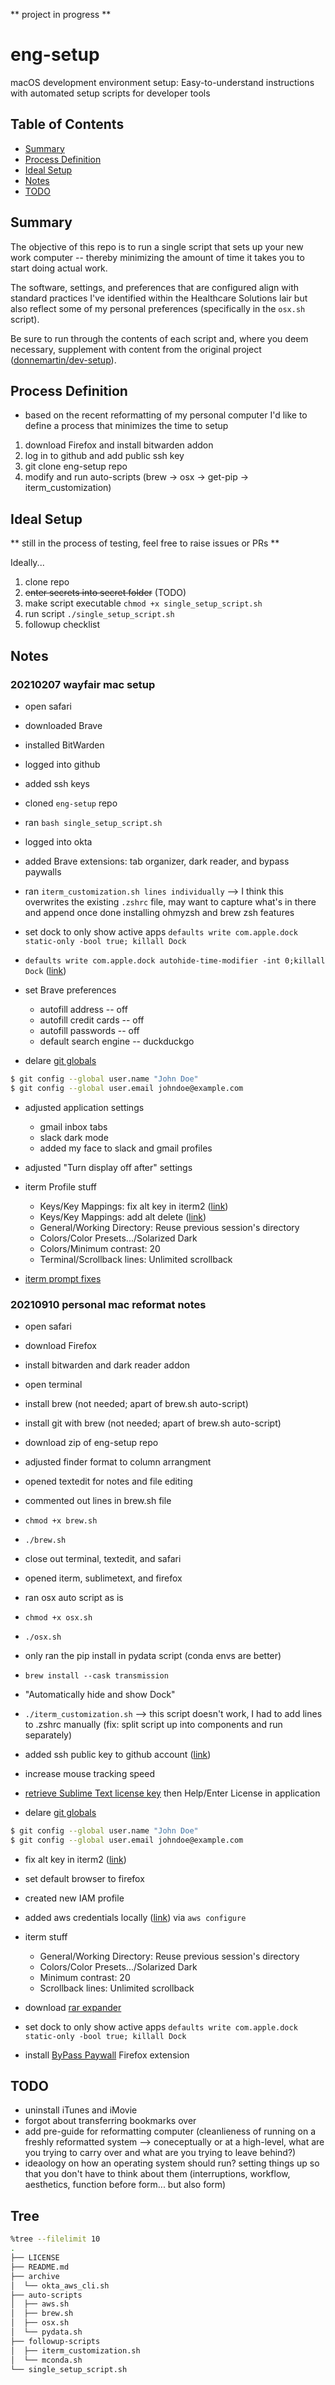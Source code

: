 ** project in progress **

# eng-setup
macOS development environment setup: Easy-to-understand instructions with automated setup scripts for developer tools

## Table of Contents

- [Summary](#summary)
- [Process Definition](#process-definition)
- [Ideal Setup](#setup)
- [Notes](#notes)
- [TODO](#todo)

## Summary

The objective of this repo is to run a single script that sets up your new work computer -- thereby minimizing the amount of time it takes you to start doing actual work. 

The software, settings, and preferences that are configured align with standard practices I've identified within the Healthcare Solutions lair but also reflect some of my personal preferences (specifically in the `osx.sh` script). 

Be sure to run through the contents of each script and, where you deem necessary, supplement with content from the original project ([donnemartin/dev-setup](https://github.com/donnemartin/dev-setup)).

## Process Definition
- based on the recent reformatting of my personal computer I'd like to define a process that minimizes the time to setup

1. download Firefox and install bitwarden addon
2. log in to github and add public ssh key
3. git clone eng-setup repo
4. modify and run auto-scripts (brew -> osx -> get-pip -> iterm_customization)

## Ideal Setup

** still in the process of testing, feel free to raise issues or PRs **

Ideally...

1. clone repo
2. ~~enter secrets into secret folder~~ (TODO)
3. make script executable `chmod +x single_setup_script.sh`
4. run script `./single_setup_script.sh`
5. followup checklist

## Notes
### 20210207 wayfair mac setup
- open safari
- downloaded Brave
- installed BitWarden
- logged into github
- added ssh keys
- cloned `eng-setup` repo
- ran `bash single_setup_script.sh`

- logged into okta
- added Brave extensions: tab organizer, dark reader, and bypass paywalls

- ran `iterm_customization.sh lines individually` --> I think this overwrites the existing `.zshrc` file, may want to capture what's in there and append once done installing ohmyzsh and brew zsh features

- set dock to only show active apps `defaults write com.apple.dock static-only -bool true; killall Dock`
- `defaults write com.apple.dock autohide-time-modifier -int 0;killall Dock` ([link](https://apple.stackexchange.com/questions/33600/how-can-i-make-auto-hide-show-for-the-dock-faster#34097))

- set Brave preferences
	- autofill address -- off
	- autofill credit cards -- off
	- autofill passwords -- off
	- default search engine -- duckduckgo

- delare [git globals](https://git-scm.com/book/en/v2/Getting-Started-First-Time-Git-Setup)
```bash
$ git config --global user.name "John Doe"
$ git config --global user.email johndoe@example.com
```

- adjusted application settings
	- gmail inbox tabs
	- slack dark mode
	- added my face to slack and gmail profiles

- adjusted "Turn display off after" settings

- iterm Profile stuff
	- Keys/Key Mappings: fix alt key in iterm2 ([link](https://www.clairecodes.com/blog/2018-10-15-making-the-alt-key-work-in-iterm2/))
	- Keys/Key Mappings: add alt delete ([link](https://stackoverflow.com/questions/42735929/how-to-delete-a-word-in-iterm-in-mac-os))
	- General/Working Directory: Reuse previous session's directory
	- Colors/Color Presets.../Solarized Dark
	- Colors/Minimum contrast: 20
	- Terminal/Scrollback lines: Unlimited scrollback

- [iterm prompt fixes](https://www.makeuseof.com/customize-zsh-prompt-macos-terminal/)

### 20210910 personal mac reformat notes
- open safari
- download Firefox
- install bitwarden and dark reader addon

- open terminal
- install brew 			(not needed; apart of brew.sh auto-script)
- install git with brew	(not needed; apart of brew.sh auto-script)

- download zip of eng-setup repo 
- adjusted finder format to column arrangment
- opened textedit for notes and file editing
- commented out lines in brew.sh file
- `chmod +x brew.sh`
- `./brew.sh`

- close out terminal, textedit, and safari
- opened iterm, sublimetext, and firefox

- ran osx auto script as is
- `chmod +x osx.sh`
- `./osx.sh`

- only ran the pip install in pydata script (conda envs are better)

- `brew install --cask transmission`
- "Automatically hide and show Dock"

- `./iterm_customization.sh` --> this script doesn't work, I had to add lines to .zshrc manually (fix: split script up into components and run separately)

- added ssh public key to github account ([link](https://docs.github.com/en/github/authenticating-to-github/connecting-to-github-with-ssh/adding-a-new-ssh-key-to-your-github-account))

- increase mouse tracking speed
- [retrieve Sublime Text license key](https://www.sublimetext.com/retrieve_key) then Help/Enter License in application

- delare [git globals](https://git-scm.com/book/en/v2/Getting-Started-First-Time-Git-Setup)
```bash
$ git config --global user.name "John Doe"
$ git config --global user.email johndoe@example.com
```

- fix alt key in iterm2 ([link](https://www.clairecodes.com/blog/2018-10-15-making-the-alt-key-work-in-iterm2/))

- set default browser to firefox

- created new IAM profile
- added aws credentials locally ([link](https://docs.aws.amazon.com/cli/latest/userguide/cli-configure-files.html)) via `aws configure`

- iterm stuff
	- General/Working Directory: Reuse previous session's directory
	- Colors/Color Presets.../Solarized Dark
	- Minimum contrast: 20
	- Scrollback lines: Unlimited scrollback

- download [rar expander](http://rarexpander.sourceforge.net/)
- set dock to only show active apps `defaults write com.apple.dock static-only -bool true; killall Dock`

- install [ByPass Paywall](https://github.com/iamadamdev/bypass-paywalls-chrome) Firefox extension

## TODO
- uninstall iTunes and iMovie
- forgot about transferring bookmarks over
- add pre-guide for reformatting computer (cleanlieness of running on a freshly reformatted system --> coneceptually or at a high-level, what are you trying to carry over and what are you trying to leave behind?)
- ideaology on how an operating system should run? setting things up so that you don't have to think about them (interruptions, workflow, aesthetics, function before form... but also form)

## Tree
```bash
%tree --filelimit 10
.
├── LICENSE
├── README.md
├── archive
│  └── okta_aws_cli.sh
├── auto-scripts
│  ├── aws.sh
│  ├── brew.sh
│  ├── osx.sh
│  └── pydata.sh
├── followup-scripts
│  ├── iterm_customization.sh
│  └── mconda.sh
└── single_setup_script.sh
```
